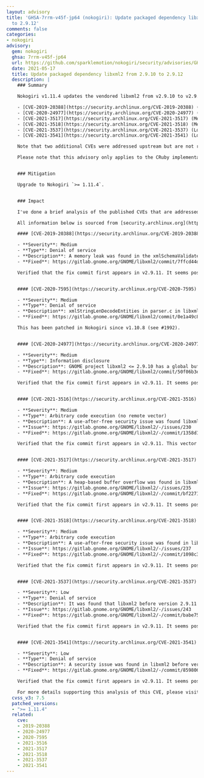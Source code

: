 ```yaml
---
layout: advisory
title: 'GHSA-7rrm-v45f-jp64 (nokogiri): Update packaged dependency libxml2 from 2.9.10
  to 2.9.12'
comments: false
categories:
- nokogiri
advisory:
  gem: nokogiri
  ghsa: 7rrm-v45f-jp64
  url: https://github.com/sparklemotion/nokogiri/security/advisories/GHSA-7rrm-v45f-jp64
  date: 2021-05-17
  title: Update packaged dependency libxml2 from 2.9.10 to 2.9.12
  description: |
    ### Summary

    Nokogiri v1.11.4 updates the vendored libxml2 from v2.9.10 to v2.9.12 which addresses:

    - [CVE-2019-20388](https://security.archlinux.org/CVE-2019-20388) (Medium severity)
    - [CVE-2020-24977](https://security.archlinux.org/CVE-2020-24977) (Medium severity)
    - [CVE-2021-3517](https://security.archlinux.org/CVE-2021-3517) (Medium severity)
    - [CVE-2021-3518](https://security.archlinux.org/CVE-2021-3518) (Medium severity)
    - [CVE-2021-3537](https://security.archlinux.org/CVE-2021-3537) (Low severity)
    - [CVE-2021-3541](https://security.archlinux.org/CVE-2021-3541) (Low severity)

    Note that two additional CVEs were addressed upstream but are not relevant to this release. [CVE-2021-3516](https://security.archlinux.org/CVE-2021-3516) via `xmllint` is not present in Nokogiri, and [CVE-2020-7595](https://security.archlinux.org/CVE-2020-7595) has been patched in Nokogiri since v1.10.8 (see #1992).

    Please note that this advisory only applies to the CRuby implementation of Nokogiri `< 1.11.4`, and only if the packaged version of libxml2 is being used. If you've overridden defaults at installation time to use system libraries instead of packaged libraries, you should instead pay attention to your distro's `libxml2` release announcements.


    ### Mitigation

    Upgrade to Nokogiri `>= 1.11.4`.


    ### Impact

    I've done a brief analysis of the published CVEs that are addressed in this upstream release. The libxml2 maintainers have not released a canonical set of CVEs, and so this list is pieced together from secondary sources and may be incomplete.

    All information below is sourced from [security.archlinux.org](https://security.archlinux.org), which appears to have the most up-to-date information as of this analysis.

    #### [CVE-2019-20388](https://security.archlinux.org/CVE-2019-20388)

    - **Severity**: Medium
    - **Type**: Denial of service
    - **Description**: A memory leak was found in the xmlSchemaValidateStream function of libxml2. Applications that use this library may be vulnerable to memory not being freed leading to a denial of service.
    - **Fixed**: https://gitlab.gnome.org/GNOME/libxml2/commit/7ffcd44d7e6c46704f8af0321d9314cd26e0e18a

    Verified that the fix commit first appears in v2.9.11. It seems possible that this issue would be present in programs using Nokogiri < v1.11.4.


    #### [CVE-2020-7595](https://security.archlinux.org/CVE-2020-7595)

    - **Severity**: Medium
    - **Type**: Denial of service
    - **Description**: xmlStringLenDecodeEntities in parser.c in libxml2 2.9.10 has an infinite loop in a certain end-of-file situation.
    - **Fixed**: https://gitlab.gnome.org/GNOME/libxml2/commit/0e1a49c8907645d2e155f0d89d4d9895ac5112b5

    This has been patched in Nokogiri since v1.10.8 (see #1992).


    #### [CVE-2020-24977](https://security.archlinux.org/CVE-2020-24977)

    - **Severity**: Medium
    - **Type**: Information disclosure
    - **Description**: GNOME project libxml2 <= 2.9.10 has a global buffer over-read vulnerability in xmlEncodeEntitiesInternal at libxml2/entities.c.
    - **Fixed**: https://gitlab.gnome.org/GNOME/libxml2/commit/50f06b3efb638efb0abd95dc62dca05ae67882c2

    Verified that the fix commit first appears in v2.9.11. It seems possible that this issue would be present in programs using Nokogiri < v1.11.4.


    #### [CVE-2021-3516](https://security.archlinux.org/CVE-2021-3516)

    - **Severity**: Medium
    - **Type**: Arbitrary code execution (no remote vector)
    - **Description**: A use-after-free security issue was found libxml2 before version 2.9.11 when "xmllint --html --push" is used to process crafted files.
    - **Issue**: https://gitlab.gnome.org/GNOME/libxml2/-/issues/230
    - **Fixed**: https://gitlab.gnome.org/GNOME/libxml2/-/commit/1358d157d0bd83be1dfe356a69213df9fac0b539

    Verified that the fix commit first appears in v2.9.11. This vector does not exist within Nokogiri, which does not ship `xmllint`.


    #### [CVE-2021-3517](https://security.archlinux.org/CVE-2021-3517)

    - **Severity**: Medium
    - **Type**: Arbitrary code execution
    - **Description**: A heap-based buffer overflow was found in libxml2 before version 2.9.11 when processing truncated UTF-8 input.
    - **Issue**: https://gitlab.gnome.org/GNOME/libxml2/-/issues/235
    - **Fixed**: https://gitlab.gnome.org/GNOME/libxml2/-/commit/bf22713507fe1fc3a2c4b525cf0a88c2dc87a3a2

    Verified that the fix commit first appears in v2.9.11. It seems possible that this issue would be present in programs using Nokogiri < v1.11.4.


    #### [CVE-2021-3518](https://security.archlinux.org/CVE-2021-3518)

    - **Severity**: Medium
    - **Type**: Arbitrary code execution
    - **Description**: A use-after-free security issue was found in libxml2 before version 2.9.11 in xmlXIncludeDoProcess() in xinclude.c when processing crafted files.
    - **Issue**: https://gitlab.gnome.org/GNOME/libxml2/-/issues/237
    - **Fixed**: https://gitlab.gnome.org/GNOME/libxml2/-/commit/1098c30a040e72a4654968547f415be4e4c40fe7

    Verified that the fix commit first appears in v2.9.11. It seems possible that this issue would be present in programs using Nokogiri < v1.11.4.


    #### [CVE-2021-3537](https://security.archlinux.org/CVE-2021-3537)

    - **Severity**: Low
    - **Type**: Denial of service
    - **Description**: It was found that libxml2 before version 2.9.11 did not propagate errors while parsing XML mixed content, causing a NULL dereference. If an untrusted XML document was parsed in recovery mode and post-validated, the flaw could be used to crash the application.
    - **Issue**: https://gitlab.gnome.org/GNOME/libxml2/-/issues/243
    - **Fixed**: https://gitlab.gnome.org/GNOME/libxml2/-/commit/babe75030c7f64a37826bb3342317134568bef61

    Verified that the fix commit first appears in v2.9.11. It seems possible that this issue would be present in programs using Nokogiri < v1.11.4.


    #### [CVE-2021-3541](https://security.archlinux.org/CVE-2021-3541)

    - **Severity**: Low
    - **Type**: Denial of service
    - **Description**: A security issue was found in libxml2 before version 2.9.11. Exponential entity expansion attack its possible bypassing all existing protection mechanisms and leading to denial of service.
    - **Fixed**: https://gitlab.gnome.org/GNOME/libxml2/-/commit/8598060bacada41a0eb09d95c97744ff4e428f8e

    Verified that the fix commit first appears in v2.9.11. It seems possible that this issue would be present in programs using Nokogiri < v1.11.4, however Nokogiri's default parse options prevent the attack from succeeding (it is necessary to opt into `DTDLOAD` which is off by default).

    For more details supporting this analysis of this CVE, please visit #2233.
  cvss_v3: 7.5
  patched_versions:
  - ">= 1.11.4"
  related:
    cve:
    - 2019-20388
    - 2020-24977
    - 2020-7595
    - 2021-3516
    - 2021-3517
    - 2021-3518
    - 2021-3537
    - 2021-3541
---
```

